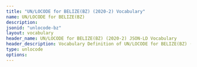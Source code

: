 ```yaml
---
title: "UN/LOCODE for BELIZE(BZ) (2020-2) Vocabulary"
name: UN/LOCODE for BELIZE(BZ) 
description: 
jsonid: "unlocode-bz"
layout: vocabulary
header_name: UN/LOCODE for BELIZE(BZ) (2020-2) JSON-LD Vocabulary
header_description: Vocabulary Definition of UN/LOCODE for BELIZE(BZ) (2020-2) semantics in HTML format. JSON-LD format is available at [unlocode-bz.jsonld](/vocabulary/unlocode-bz.jsonld)
type: unlocode
options:
---
```

